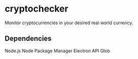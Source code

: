 # cryptochecker
Monitor cryptocurrencies in your desired real world currency.

## Dependencies
Node.js
Node Package Manager
Electron API
Glob